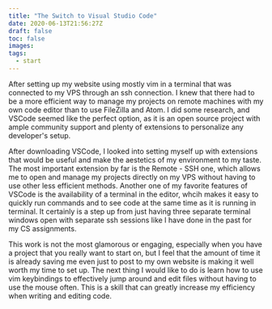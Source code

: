 ```yaml
---
title: "The Switch to Visual Studio Code"
date: 2020-06-13T21:56:27Z
draft: false
toc: false
images:
tags: 
  - start
---
```


After setting up my website using mostly vim in a terminal that was connected to my VPS through an ssh connection. I knew that there had to be a more efficient way to manage my projects on remote machines with my own code editor than to use FileZilla and Atom. I did some research, and VSCode seemed like the perfect option, as it is an open source project with ample community support and plenty of extensions to personalize any developer's setup.

After downloading VSCode, I looked into setting myself up with extensions that would be useful and make the aestetics of my environment to my taste. The most important extension by far is the Remote - SSH one, which allows me to open and manage my projects directly on my VPS without having to use other less efficient methods. Another one of my favorite features of VSCode is the availability of a terminal in the editor, whcih makes it easy to quickly run commands and to see code at the same time as it is running in terminal. It certainly is a step up from just having three separate terminal windows open with separate ssh sessions like I have done in the past for my CS assignments.

This work is not the most glamorous or engaging, especially when you have a project that you really want to start on, but I feel that the amount of time it is already saving me even just to post to my own website is making it well worth my time to set up. The next thing I would like to do is learn how to use vim keybindings to effectively jump around and edit files without having to use the mouse often. This is a skill that can greatly increase my efficiency when writing and editing code.

